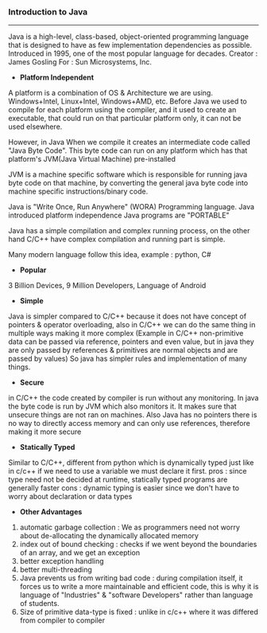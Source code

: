 ### **Introduction to Java**

---

Java is a high-level, class-based, object-oriented programming language that is designed to have as few implementation dependencies as possible.
Introduced in 1995, one of the most popular language for decades.
Creator : James Gosling
For : Sun Microsystems, Inc.

- **Platform Independent**

A platform is a combination of OS & Architecture we are using.
Windows+Intel, Linux+Intel, Windows+AMD, etc.
Before Java we used to compile for each platform using the compiler, and it used to create an executable, that could run on that particular platform only, it can not be used elsewhere.

However, in Java When we compile it creates an intermediate code called "Java Byte Code".
This byte code can run on any platform which has that platform's JVM(Java Virtual Machine) pre-installed

JVM is a machine specific software which is responsible for running java byte code on that machine, by converting the general java byte code into machine specific instructions/binary code.

Java is "Write Once, Run Anywhere" (WORA) Programming language.
Java introduced platform independence
Java programs are "PORTABLE"

Java has a simple compilation and complex running process, on the other hand C/C++ have complex compilation and running part is simple.

Many modern language follow this idea, example : python, C#

- **Popular**

3 Billion Devices, 9 Million Developers, Language of Android

- **Simple**

Java is simpler compared to C/C++
because it does not have concept of pointers & operator overloading, also in C/C++ we can do the same thing in multiple ways making it more complex (Example in C/C++ non-primitive data can be passed via reference, pointers and even value, but in java they are only passed by references & primitives are normal objects and are passed by values)
So java has simpler rules and implementation of many things.

- **Secure**

in C/C++ the code created by compiler is run without any monitoring. In java the byte code is run by JVM which also monitors it. It makes sure that unsecure things are not ran on machines.
Also Java has no pointers there is no way to directly access memory and can only use references, therefore making it more secure

- **Statically Typed**

Similar to C/C++, different from python which is dynamically typed
just like in c/c++ if we need to use a variable we must declare it first.
pros : since type need not be decided at runtime, statically typed programs are generally faster
cons : dynamic typing is easier since we don't have to worry about declaration or data types

- **Other Advantages**
1. automatic garbage collection : We as programmers need not worry about de-allocating the dynamically allocated memory
2. index out of bound checking : checks if we went beyond the boundaries of an array, and we get an exception
3. better exception handling
4. better multi-threading 
5. Java prevents us from writing bad code : during compilation itself, it forces us to write a more maintainable and efficient code, this is why it is language of "Industries" & "software Developers" rather than language of students.
6. Size of primitive data-type is fixed : unlike in c/c++ where it was differed from compiler to compiler